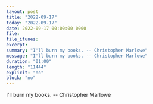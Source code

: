 ```yaml
---
layout: post
title: "2022-09-17"
today: "2022-09-17"
date: 2022-09-17 00:00:00 0000
file:
file_itunes:
excerpt:
summary: "I'll burn my books. -- Christopher Marlowe"
message: "I'll burn my books. -- Christopher Marlowe"
duration: "01:00"
length: "11444"
explicit: "no"
block: "no"
---
```

I'll burn my books. -- Christopher Marlowe

